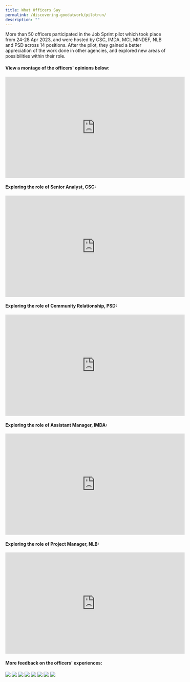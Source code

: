 ```yaml
---
title: What Officers Say
permalink: /discovering-goodatwork/pilotrun/
description: ""
---
```

More than 50 officers participated in the Job Sprint pilot which took place from 24-28 Apr 2023, and were hosted by CSC, IMDA, MCI, MINDEF, NLB and PSD across
14 positions. After the pilot, they gained a better appreciation of the work done in other agencies, and explored new areas of possibilities within their role.


#### View a montage of the officers' opinions below:
<iframe allowfullscreen="" allow="accelerometer; autoplay; clipboard-write; encrypted-media; gyroscope; picture-in-picture; web-share" frameborder="0" title="YouTube video player" src="https://www.youtube.com/embed/sv8Vq3KluOk" height="315" width="560"></iframe>

#### Exploring the role of Senior Analyst, CSC:
<iframe allowfullscreen="" allow="accelerometer; autoplay; clipboard-write; encrypted-media; gyroscope; picture-in-picture; web-share" frameborder="0" title="YouTube video player" src="https://www.youtube.com/embed/JqUoKVyx5mM" height="315" width="560"></iframe>

#### Exploring the role of Community Relationship, PSD:
<iframe allowfullscreen="" allow="accelerometer; autoplay; clipboard-write; encrypted-media; gyroscope; picture-in-picture; web-share" frameborder="0" title="YouTube video player" src="https://www.youtube.com/embed/NR2-T2W2C2M" height="315" width="560"></iframe>

#### Exploring the role of Assistant Manager, IMDA:
<iframe allowfullscreen="" allow="accelerometer; autoplay; clipboard-write; encrypted-media; gyroscope; picture-in-picture; web-share" frameborder="0" title="YouTube video player" src="https://www.youtube.com/embed/XH3RXziOUs8" height="315" width="560"></iframe>

#### Exploring the role of Project Manager, NLB:
<iframe allowfullscreen="" allow="accelerometer; autoplay; clipboard-write; encrypted-media; gyroscope; picture-in-picture; web-share" frameborder="0" title="YouTube video player" src="https://www.youtube.com/embed/VoRqkjfE8Xc" height="315" width="560"></iframe>

#### More feedback on the officers' experiences:
![](/images/Discovering%20Good@Work%202023/slide1.PNG)
![](/images/Discovering%20Good@Work%202023/slide2.PNG)
![](/images/Discovering%20Good@Work%202023/slide4.PNG)
![](/images/Discovering%20Good@Work%202023/slide5.PNG)
![](/images/Discovering%20Good@Work%202023/slide6.PNG)
![](/images/Discovering%20Good@Work%202023/slide7.PNG)
![](/images/Discovering%20Good@Work%202023/slide8.PNG)
![](/images/Discovering%20Good@Work%202023/slide9.PNG)
